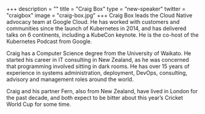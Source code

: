 +++
description = ""
title = "Craig Box"
type = "new-speaker"
twitter = "craigbox"
image = "craig-box.jpg"
+++
Craig Box leads the Cloud Native advocacy team at Google Cloud. He has worked with customers and communities since the launch of Kubernetes in 2014, and has delivered talks on 6 continents, including a KubeCon keynote. He is the co-host of the Kubernetes Podcast from Google.

Craig has a Computer Science degree from the University of Waikato. He started his career in IT consulting in New Zealand, as he was concerned that programming involved sitting in dark rooms. He has over 15 years of experience in systems administration, deployment, DevOps, consulting, advisory and management roles around the world.

Craig and his partner Fern, also from New Zealand, have lived in London for the past decade, and both expect to be bitter about this year’s Cricket World Cup for some time.